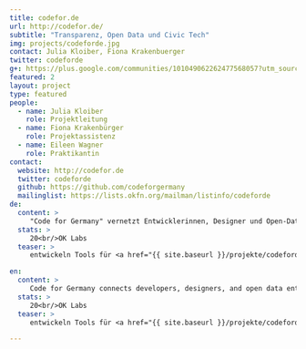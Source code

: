 ```yaml
---
title: codefor.de
url: http://codefor.de/
subtitle: "Transparenz, Open Data und Civic Tech"
img: projects/codeforde.jpg
contact: Julia Kloiber, Fiona Krakenbuerger
twitter: codeforde
g+: https://plus.google.com/communities/101049062262477568057?utm_source=chrome_ntp_icon&utm_medium=chrome_app&utm_campaign=chrome
featured: 2
layout: project
type: featured
people:
  - name: Julia Kloiber
    role: Projektleitung
  - name: Fiona Krakenbürger
    role: Projektassistenz
  - name: Eileen Wagner
    role: Praktikantin
contact:
  website: http://codefor.de
  twitter: codeforde
  github: https://github.com/codeforgermany
  mailinglist: https://lists.okfn.org/mailman/listinfo/codeforde
de:
  content: >
     "Code for Germany" vernetzt Entwicklerinnen, Designer und Open-Data-Interessierte in ganz Deutschland. In zwanzig deutschen Städten wurden dafür sogenannte Open Knowledge Labs (OK Labs) gegründet. Die Labs treffen sich regelmäßig zum gemeinsamen Arbeiten und tauschen sich mit Vertretern ihrer Stadt aus. Ziel des Projekts ist es, Projekte und Anwendungen rund um offene Daten zu fördern und dadurch Entwicklungen im Bereich Open Data weiter voranzutreiben. Auf der [Projektwebsite](http://codefor.de) kann man die Arbeit und Projekte der OK Labs verfolgen. Für das Projekt kooperieren wir mit [Code for America](http://www.codeforamerica.org/) und Google.
  stats: >
     20<br/>OK Labs
  teaser: >
     entwickeln Tools für <a href="{{ site.baseurl }}/projekte/codeforde/">digitale Städte</a> in ganz Deutschland.

en:
  content: >
     Code for Germany connects developers, designers, and open data enthusiasts from all over Germany. The program has established labs in 20 German cities that serve as meeting points for these local activists and representatives of their respective cities. The goal of the project is to facilitate the development of applications and projects that use open data in order to further political participation and empowerment. On the project's website, one can follow the individual labs and their work. The project cooperates with Code for America and Google. 
  stats: >
     20<br/>OK Labs
  teaser: >
     entwickeln Tools für <a href="{{ site.baseurl }}/projekte/codeforde/">digitale Städte</a> in ganz Deutschland.

---
```


